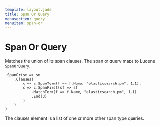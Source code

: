 ```yaml
---
template: layout.jade
title: Span Or Query
menusection: query
menuitem: span-or
---
```



# Span Or Query

Matches the union of its span clauses. The span or query maps to Lucene `SpanOrQuery`. 

	.SpanOr(sn => sn
		.Clauses(
			c => c.SpanTerm(f => f.Name, "elasticsearch.pm", 1.1),
			c => c.SpanFirst(sf => sf
				.MatchTerm(f => f.Name, "elasticsearch.pm", 1.1)
				.End(3)
			)
		)
	)

The clauses element is a list of one or more other span type queries.